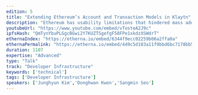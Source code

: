 ```yaml
---
edition: 5
title: "Extending Ethereum’s Account and Transaction Models in Klaytn"
description: "Ethereum has usability limitations that hindered mass adoption. To solve the issues, Klaytn, an Ethereum-forked blockchain platform, extended account and transaction models while preserving compatibility. Blockchain user accounts have been a technology adoption barrier. There are two pain points that Klaytn aims to solve. 1) A random hex string as an account address that is not human readable. 2) A single private key that is permanently attached to an account. Klaytn supports the creation of alphanumeric account address and update of the private key of an account. On top of that, the native support of multi-sig and role-based keys, which is needed by industry, will expedite the blockchain mass adoption. Klaytn refined the transaction model as well so that each transaction type serves a specific function. This separation of concerns gives more opportunities for performance and storage optimization and makes it easy to add or extend platform features. Utilizing this design, several new transaction types are introduced in Klaytn without breaking backward compatibility to support the transaction-fee delegation and the extended account management features mentioned above. We believe that Klaytn's new account and transaction models are applicable to other Ethereum-compatible blockchain platforms to increase usability and performance."
youtubeUrl: "https://www.youtube.com/embed/vTosteA2J9c"
ipfsHash: "QmTynYbuPLGgcBGwi2Y7KUZTSgefgF58FPe1xkdzXSWdrT"
ethernaIndex: "https://etherna.io/embed/6344f9ecc02259b06a2ffa0a"
ethernaPermalink: "https://etherna.io/embed/449c5d183a11f9bbd6bc7178bb5140eb3fe26a803347173a5cd5df2b39e4106a"
duration: 1107
expertise: "Advanced"
type: "Talk"
track: "Developer Infrastructure"
keywords: ['technical']
tags: ['Developer Infrastructure']
speakers: ['Junghyun Kim','Donghwan Kwon','Sangmin Seo']
---
```

